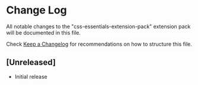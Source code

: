 # Change Log
All notable changes to the "css-essentials-extension-pack" extension pack will be documented in this file.

Check [Keep a Changelog](http://keepachangelog.com/) for recommendations on how to structure this file.

## [Unreleased]
- Initial release
